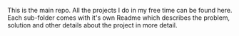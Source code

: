 This is the main repo. All the projects I do in my free time can be found here. Each sub-folder comes with it's own Readme which describes the problem, solution and other details about the project in more detail.